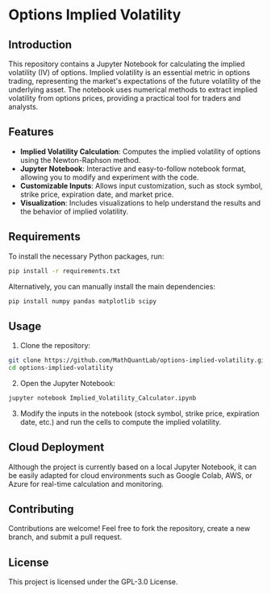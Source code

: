 # Options Implied Volatility

## Introduction

This repository contains a Jupyter Notebook for calculating the implied volatility (IV) of options. Implied volatility is an essential metric in options trading, representing the market's expectations of the future volatility of the underlying asset. The notebook uses numerical methods to extract implied volatility from options prices, providing a practical tool for traders and analysts.

## Features

- **Implied Volatility Calculation**: Computes the implied volatility of options using the Newton-Raphson method.
- **Jupyter Notebook**: Interactive and easy-to-follow notebook format, allowing you to modify and experiment with the code.
- **Customizable Inputs**: Allows input customization, such as stock symbol, strike price, expiration date, and market price.
- **Visualization**: Includes visualizations to help understand the results and the behavior of implied volatility.

## Requirements

To install the necessary Python packages, run:

```bash
pip install -r requirements.txt
```

Alternatively, you can manually install the main dependencies:

```bash
pip install numpy pandas matplotlib scipy
```

## Usage

1. Clone the repository:

```bash
git clone https://github.com/MathQuantLab/options-implied-volatility.git
cd options-implied-volatility
```

2. Open the Jupyter Notebook:

```bash
jupyter notebook Implied_Volatility_Calculator.ipynb
```

3. Modify the inputs in the notebook (stock symbol, strike price, expiration date, etc.) and run the cells to compute the implied volatility.

## Cloud Deployment

Although the project is currently based on a local Jupyter Notebook, it can be easily adapted for cloud environments such as Google Colab, AWS, or Azure for real-time calculation and monitoring.

## Contributing

Contributions are welcome! Feel free to fork the repository, create a new branch, and submit a pull request.

## License

This project is licensed under the GPL-3.0 License.
